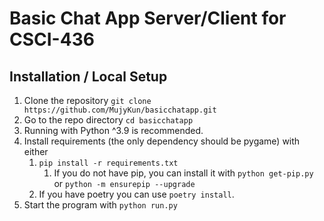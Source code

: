 # Basic Chat App Server/Client for CSCI-436

## Installation / Local Setup
1) Clone the repository ``git clone https://github.com/MujyKun/basicchatapp.git``
2) Go to the repo directory ``cd basicchatapp``
3) Running with Python ^3.9 is recommended. 
4) Install requirements (the only dependency should be pygame) with either 
   1) ``pip install -r requirements.txt`` 
      1) If you do not have pip, you can install it with ``python get-pip.py`` or ``python -m ensurepip --upgrade``
   2) If you have poetry you can use ``poetry install``.  
5) Start the program with `python run.py`  

